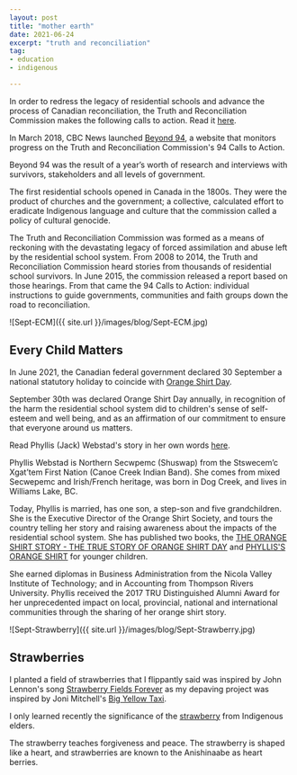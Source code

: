 ```yaml
---
layout: post
title: "mother earth"
date: 2021-06-24
excerpt: "truth and reconciliation"
tag:
- education
- indigenous

---
```


In order to redress the legacy of residential schools and advance the process of Canadian reconciliation, the Truth and Reconciliation Commission makes the following calls to action. Read it [here](https://www2.gov.bc.ca/assets/gov/british-columbians-our-governments/indigenous-people/aboriginal-peoples-documents/calls_to_action_english2.pdf).

In March 2018, CBC News launched [Beyond 94](https://newsinteractives.cbc.ca/longform-single/beyond-94?&cta=1), a website that monitors progress on the Truth and Reconciliation Commission's 94 Calls to Action. 

Beyond 94 was the result of a year’s worth of research and interviews with survivors, stakeholders and all levels of government.

The first residential schools opened in Canada in the 1800s. They were the product of churches and the government; a collective, calculated effort to eradicate Indigenous language and culture that the commission called a policy of cultural genocide. 

The Truth and Reconciliation Commission was formed as a means of reckoning with the devastating legacy of forced assimilation and abuse left by the residential school system. From 2008 to 2014, the Truth and Reconciliation Commission heard stories from thousands of residential school survivors. In June 2015, the commission released a report based on those hearings. From that came the 94 Calls to Action: individual instructions to guide governments, communities and faith groups down the road to reconciliation. 

![Sept-ECM]({{ site.url }}/images/blog/Sept-ECM.jpg)

## Every Child Matters

In June 2021, the Canadian federal government declared 30 September a national statutory holiday to coincide with [Orange Shirt Day](https://www.orangeshirtday.org/).

September 30th was declared Orange Shirt Day annually, in recognition of the harm the residential school system did to children's sense of self-esteem and well being, and as an affirmation of our commitment to ensure that everyone around us matters.

Read Phyllis (Jack) Webstad's story in her own words [here](https://www.orangeshirtday.org/phyllis-story.html).

Phyllis Webstad is Northern Secwpemc (Shuswap) from the Stswecem’c Xgat’tem First Nation (Canoe Creek Indian Band). She comes from mixed Secwepemc and Irish/French heritage, was born in Dog Creek, and lives in Williams Lake, BC. 

Today, Phyllis is married, has one son, a step-son and five grandchildren.  She is the Executive Director of the Orange Shirt Society, and tours the country telling her story and raising awareness about the impacts of the residential school system.  She has published two books, the [THE ORANGE SHIRT STORY - THE TRUE STORY OF ORANGE SHIRT DAY](https://www.chapters.indigo.ca/en-ca/books/the-orange-shirt-story/9780993869495-item.html) and [PHYLLIS'S ORANGE SHIRT](https://www.chapters.indigo.ca/en-ca/books/phylliss-orange-shirt/9781989122242-item.html?ikwid=Phyllis%27s+Orange+Shirt&ikwsec=Home&ikwidx=0#algoliaQueryId=6f40c18260a49037d875105a91142a95) for younger children.

She earned diplomas in Business Administration from the Nicola Valley Institute of Technology; and in Accounting from Thompson Rivers University. Phyllis received the 2017 TRU Distinguished Alumni Award for her unprecedented impact on local, provincial, national and international communities through the sharing of her orange shirt story.

![Sept-Strawberry]({{ site.url }}/images/blog/Sept-Strawberry.jpg)

## Strawberries

I planted a field of strawberries that I flippantly said was inspired by John Lennon's song [Strawberry Fields Forever](https://youtu.be/HtUH9z_Oey8) as my depaving project was inspired by Joni Mitchell's [Big Yellow Taxi](https://youtu.be/GFB-d-8_bvY).

I only learned recently the significance of the [strawberry](https://youtu.be/RSi39qSrVYI) from Indigenous elders. 

The strawberry teaches forgiveness and peace. The strawberry is shaped like a heart, and strawberries are known to the Anishinaabe as heart berries. 